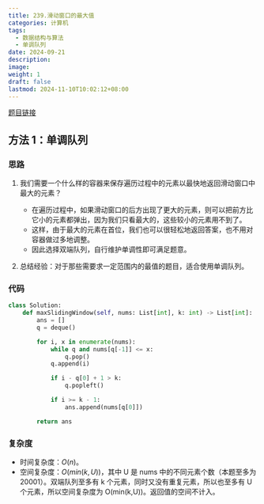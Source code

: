 ```yaml
---
title: 239.滑动窗口的最大值
categories: 计算机
tags:
  - 数据结构与算法
  - 单调队列
date: 2024-09-21
description: 
image: 
weight: 1
draft: false
lastmod: 2024-11-10T10:02:12+08:00
---
```

[题目链接](https://leetcode.cn/problems/sliding-window-maximum/description/?envType=study-plan-v2&envId=top-100-liked)

## 方法 1：单调队列

### 思路

1.  我们需要一个什么样的容器来保存遍历过程中的元素以最快地返回滑动窗口中最大的元素？
	- 在遍历过程中，如果滑动窗口的后方出现了更大的元素，则可以把前方比它小的元素都弹出，因为我们只看最大的，这些较小的元素用不到了。
	- 这样，由于最大的元素在首位，我们也可以很轻松地返回答案，也不用对容器做过多地调整。
	- 因此选择双端队列，自行维护单调性即可满足题意。

2. 总结经验：对于那些需要求一定范围内的最值的题目，适合使用单调队列。

### 代码

```python
class Solution:
    def maxSlidingWindow(self, nums: List[int], k: int) -> List[int]:
        ans = []
        q = deque()

        for i, x in enumerate(nums):
            while q and nums[q[-1]] <= x:
                q.pop()
            q.append(i)

            if i - q[0] + 1 > k:
                q.popleft()

            if i >= k - 1:
                ans.append(nums[q[0]])

        return ans
```

### 复杂度
- 时间复杂度：$O(n)$。
- 空间复杂度：$O(min(k, U))$，其中 U 是 nums 中的不同元素个数（本题至多为 20001）。双端队列至多有 k 个元素，同时又没有重复元素，所以也至多有 U 个元素，所以空间复杂度为 O(min(k,U))。返回值的空间不计入。


